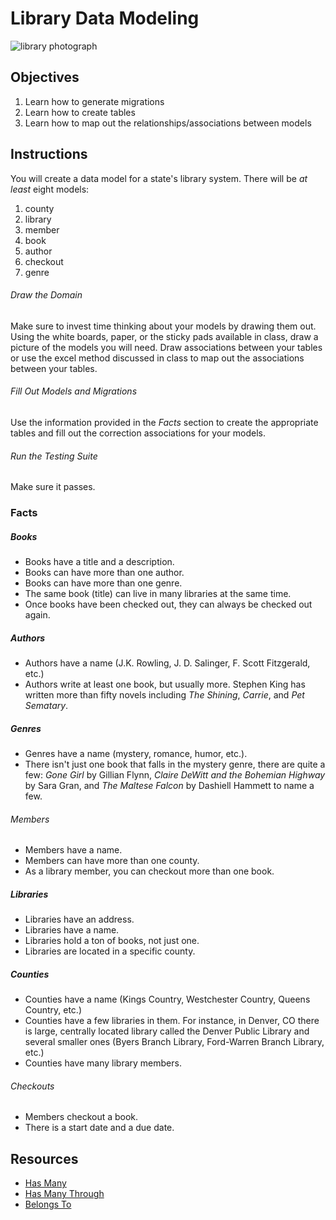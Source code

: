 # Library Data Modeling

![library photograph](https://s3-us-west-2.amazonaws.com/web-dev-readme-photos/rails/library.jpg)

## Objectives  
1. Learn how to generate migrations
2. Learn how to create tables 
3. Learn how to map out the relationships/associations between models

## Instructions

You will create a data model for a state's library system. There will be *at least* eight models:

1. county
2. library
3. member
4. book
5. author
6. checkout  
7. genre  

###### Draw the Domain  
Make sure to invest time thinking about your models by drawing them out. Using the white boards, paper, or the sticky pads available in class, draw a picture of the models you will need. Draw associations between your tables or use the excel method discussed in class to map out the associations between your tables.
  
###### Fill Out Models and Migrations
Use the information provided in the *Facts* section to create the appropriate tables and fill out the correction   associations for your models.
  
###### Run the Testing Suite
  Make sure it passes.  
  
### Facts

##### Books
* Books have a title and a description.
* Books can have more than one author.
* Books can have more than one genre.
* The same book (title) can live in many libraries at the same time.
* Once books have been checked out, they can always be checked out again.
  
##### Authors
* Authors have a name (J.K. Rowling, J. D. Salinger, F. Scott Fitzgerald, etc.)
* Authors write at least one book, but usually more. Stephen King has written more than fifty novels including *The   Shining*, *Carrie*, and *Pet Sematary*.
  
##### Genres
* Genres have a name (mystery, romance, humor, etc.).
* There isn't just one book that falls in the mystery genre, there are quite a few: *Gone Girl* by Gillian Flynn, *Claire DeWitt and the Bohemian Highway* by Sara Gran, and *The Maltese Falcon* by Dashiell Hammett to name a few.
  
###### Members
* Members have a name.
* Members can have more than one county.
* As a library member, you can checkout more than one book.
  
##### Libraries
* Libraries have an address.
* Libraries have a name.
* Libraries hold a ton of books, not just one.
* Libraries are located in a specific county.
  
##### Counties
* Counties have a name (Kings Country, Westchester Country, Queens Country, etc.)
* Counties have a few libraries in them. For instance, in Denver, CO there is large, centrally located library called   the Denver Public Library and several smaller ones (Byers Branch Library, Ford-Warren Branch Library, etc.)
* Counties have many library members.
  
###### Checkouts
* Members checkout a book.
* There is a start date and a due date.


## Resources
* [Has Many](http://guides.rubyonrails.org/association_basics.html#the-has-many-association)
* [Has Many Through](http://guides.rubyonrails.org/association_basics.html#the-has-many-through-association)
* [Belongs To](http://guides.rubyonrails.org/association_basics.html#the-belongs-to-association)
